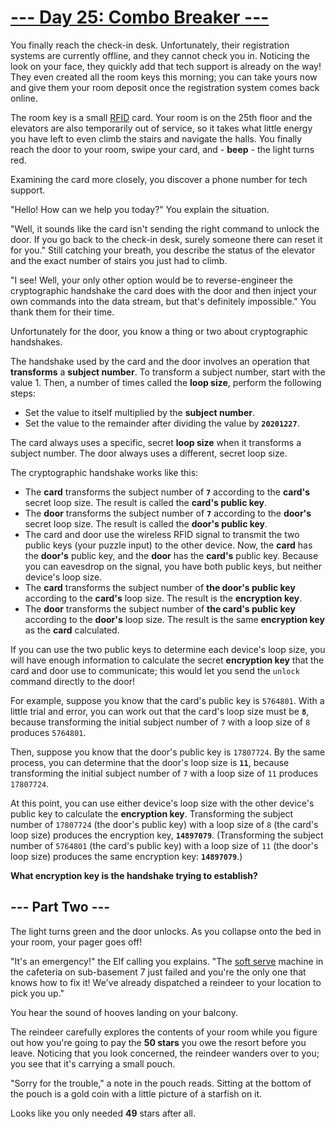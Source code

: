 # [--- Day 25: Combo Breaker ---](https://adventofcode.com/2020/day/25)

You finally reach the check-in desk. Unfortunately, their registration systems are currently offline, and they cannot check you in. Noticing the look on your face, they quickly add that tech support is already on the way! They even created all the room keys this morning; you can take yours now and give them your room deposit once the registration system comes back online.

The room key is a small [RFID](https://en.wikipedia.org/wiki/Radio-frequency_identification) card. Your room is on the 25th floor and the elevators are also temporarily out of service, so it takes what little energy you have left to even climb the stairs and navigate the halls. You finally reach the door to your room, swipe your card, and - **beep** - the light turns red.

Examining the card more closely, you discover a phone number for tech support.

"Hello! How can we help you today?" You explain the situation.

"Well, it sounds like the card isn't sending the right command to unlock the door. If you go back to the check-in desk, surely someone there can reset it for you." Still catching your breath, you describe the status of the elevator and the exact number of stairs you just had to climb.

"I see! Well, your only other option would be to reverse-engineer the cryptographic handshake the card does with the door and then inject your own commands into the data stream, but that's definitely impossible." You thank them for their time.

Unfortunately for the door, you know a thing or two about cryptographic handshakes.

The handshake used by the card and the door involves an operation that **transforms** a **subject number**. To transform a subject number, start with the value 1. Then, a number of times called the **loop size**, perform the following steps:

- Set the value to itself multiplied by the **subject number**.
- Set the value to the remainder after dividing the value by **``20201227``**.

The card always uses a specific, secret **loop size** when it transforms a subject number. The door always uses a different, secret loop size.

The cryptographic handshake works like this:

- The **card** transforms the subject number of **``7``** according to the **card's** secret loop size. The result is called the **card's public key**.
- The **door** transforms the subject number of **``7``** according to the **door's** secret loop size. The result is called the **door's public key**.
- The card and door use the wireless RFID signal to transmit the two public keys (your puzzle input) to the other device. Now, the **card** has the **door's** public key, and the **door** has the **card's** public key. Because you can eavesdrop on the signal, you have both public keys, but neither device's loop size.
- The **card** transforms the subject number of **the door's public key** according to the **card's** loop size. The result is the **encryption key**.
- The **door** transforms the subject number of **the card's public key** according to the **door's** loop size. The result is the same **encryption key** as the **card** calculated.

If you can use the two public keys to determine each device's loop size, you will have enough information to calculate the secret **encryption key** that the card and door use to communicate; this would let you send the ``unlock`` command directly to the door!

For example, suppose you know that the card's public key is ``5764801``. With a little trial and error, you can work out that the card's loop size must be **``8``**, because transforming the initial subject number of ``7`` with a loop size of ``8`` produces ``5764801``.

Then, suppose you know that the door's public key is ``17807724``. By the same process, you can determine that the door's loop size is **``11``**, because transforming the initial subject number of ``7`` with a loop size of ``11`` produces ``17807724``.

At this point, you can use either device's loop size with the other device's public key to calculate the **encryption key**. Transforming the subject number of ``17807724`` (the door's public key) with a loop size of ``8`` (the card's loop size) produces the encryption key, **``14897079``**. (Transforming the subject number of ``5764801`` (the card's public key) with a loop size of ``11`` (the door's loop size) produces the same encryption key: **``14897079``**.)

**What encryption key is the handshake trying to establish?**

## --- Part Two ---

The light turns green and the door unlocks. As you collapse onto the bed in your room, your pager goes off!

"It's an emergency!" the Elf calling you explains. "The [soft serve](https://en.wikipedia.org/wiki/Soft_serve) machine in the cafeteria on sub-basement 7 just failed and you're the only one that knows how to fix it! We've already dispatched a reindeer to your location to pick you up."

You hear the sound of hooves landing on your balcony.

The reindeer carefully explores the contents of your room while you figure out how you're going to pay the **50 stars** you owe the resort before you leave. Noticing that you look concerned, the reindeer wanders over to you; you see that it's carrying a small pouch.

"Sorry for the trouble," a note in the pouch reads. Sitting at the bottom of the pouch is a gold coin with a little picture of a starfish on it.

Looks like you only needed **49** stars after all.
